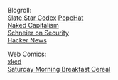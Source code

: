 Blogroll:
<br><a href="http://slatestarcodex.com/">Slate Star Codex</a>
<a href="https://www.popehat.com/">PopeHat</a>
<br><a href="http://www.nakedcapitalism.com/">Naked Capitalism</a>
<br><a href="https://www.schneier.com/">Schneier on Security</a>
<br><a href="https://news.ycombinator.com/">Hacker News</a>

Web Comics:
<br><a href="https://xkcd.com/">xkcd</a>
<br><a href="http://smbc-comics.com/">Saturday Morning Breakfast Cereal</a>